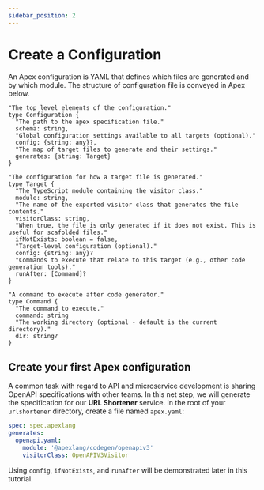 ```yaml
---
sidebar_position: 2
---
```


# Create a Configuration

An Apex configuration is YAML that defines which files are generated and by which module. The structure of configuration file is conveyed in Apex below.

```apexlang
"The top level elements of the configuration."
type Configuration {
  "The path to the apex specification file."
  schema: string,
  "Global configuration settings available to all targets (optional)."
  config: {string: any}?,
  "The map of target files to generate and their settings."
  generates: {string: Target}
}

"The configuration for how a target file is generated."
type Target {
  "The TypeScript module containing the visitor class."
  module: string,
  "The name of the exported visitor class that generates the file contents."
  visitorClass: string,
  "When true, the file is only generated if it does not exist. This is useful for scafolded files."
  ifNotExists: boolean = false,
  "Target-level configuration (optional)."
  config: {string: any}?
  "Commands to execute that relate to this target (e.g., other code generation tools)."
  runAfter: [Command]?
}

"A command to execute after code generator."
type Command {
  "The command to execute."
  command: string
  "The working directory (optional - default is the current directory)."
  dir: string?
}
```

## Create your first Apex configuration

A common task with regard to API and microservice development is sharing OpenAPI specifications with other teams. In this net step, we will generate the specification for our **URL Shortener** service. In the root of your `urlshortener` directory, create a file named `apex.yaml`:

```yaml title="apex.yaml"
spec: spec.apexlang
generates:
  openapi.yaml:
    module: '@apexlang/codegen/openapiv3'
    visitorClass: OpenAPIV3Visitor
```

Using `config`, `ifNotExists`, and `runAfter` will be demonstrated later in this tutorial.
